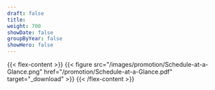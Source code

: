 ```yaml
---
draft: false
title: 
weight: 700
showDate: false
groupByYear: false
showHero: false
---
```


{{< flex-content >}}
{{< figure src="/images/promotion/Schedule-at-a-Glance.png" href="/promotion/Schedule-at-a-Glance.pdf" target="_download" >}}
{{< /flex-content >}}